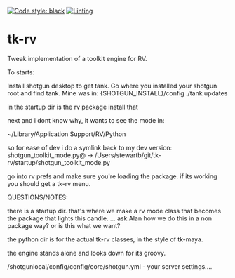 [![Code style: black](https://img.shields.io/badge/code%20style-black-000000.svg)](https://github.com/psf/black)
[![Linting](https://img.shields.io/badge/PEP8%20by-Hound%20CI-a873d1.svg)](https://houndci.com)

# tk-rv
Tweak implementation of a toolkit engine for RV.

To starts:

Install shotgun desktop to get tank.
Go where you installed your shotgun root and find tank. Mine was in:
{SHOTGUN_INSTALL}/config
./tank updates

in the startup dir is the rv package install that

next and i dont know why, it wants to see the mode in:

~/Library/Application Support/RV/Python

so for ease of dev i do a symlink back to my dev version:
shotgun_toolkit_mode.py@ -> /Users/stewartb/git/tk-rv/startup/shotgun_toolkit_mode.py

go into rv prefs and make sure you're loading the package. if its working you should get a tk-rv menu.

QUESTIONS/NOTES:

there is a startup dir. that's where we make a rv mode class that becomes the package that lights this candle.
... ask Alan how we do this in a non package way? or is this what we want?

the python dir is for the actual tk-rv classes, in the style of tk-maya.

the engine stands alone and looks down for its groovy.

/shotgunlocal/config/config/core/shotgun.yml - your server settings....
